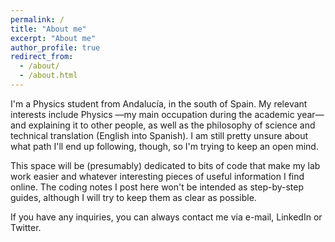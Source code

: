 ```yaml
---
permalink: /
title: "About me"
excerpt: "About me"
author_profile: true
redirect_from: 
  - /about/
  - /about.html
---
```


I'm a Physics student from Andalucía, in the south of Spain. My relevant interests include Physics —my main occupation during the academic year— and explaining it to other people, as well as the philosophy of science and technical translation (English into Spanish). I am still pretty unsure about what path I'll end up following, though, so I'm trying to keep an open mind.

This space will be (presumably) dedicated to bits of code that make my lab work easier and whatever interesting pieces of useful information I find online. The coding notes I post here won't be intended as step-by-step guides, although I will try to keep them as clear as possible.

If you have any inquiries, you can always contact me via e-mail, LinkedIn or Twitter.

